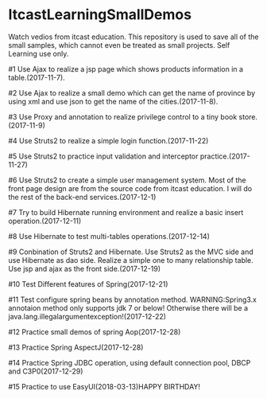 # ItcastLearningSmallDemos
Watch vedios from itcast education. This repository is used to save all of the small samples, which cannot even be treated as small projects. Self Learning use only.

#1 Use Ajax to realize a jsp page which shows products information in a table.(2017-11-7).

#2 Use Ajax to realize a small demo which can get the name of province by using xml and use json to get the name of the cities.(2017-11-8).

#3 Use Proxy and annotation to realize privilege control to a tiny book store.(2017-11-9)

#4 Use Struts2 to realize a simple login function.(2017-11-22)

#5 Use Struts2 to practice input validation and interceptor practice.(2017-11-27)

#6 Use Struts2 to create a simple user management system. Most of the front page design are from the source code from itcast education. I will do the rest of the back-end services.(2017-12-1)

#7 Try to build Hibernate running environment and realize a basic insert operation.(2017-12-11) 

#8 Use Hibernate to test multi-tables operations.(2017-12-14)

#9 Conbination of Struts2 and Hibernate. Use Struts2 as the MVC side and use Hibernate as dao side. Realize a simple one to many relationship table. Use jsp and ajax as the front side.(2017-12-19)

#10 Test Different features of Spring(2017-12-21)

#11 Test configure spring beans by annotation method. WARNING:Spring3.x annotaion method only supports jdk 7 or below! Otherwise there will be a java.lang.illegalargumentexception!(2017-12-22) 

#12 Practice small demos of spring Aop(2017-12-28)

#13 Practice Spring AspectJ(2017-12-28)

#14 Practice Spring JDBC operation, using default connection pool, DBCP and C3P0(2017-12-29)

#15 Practice to use EasyUI(2018-03-13)HAPPY BIRTHDAY!